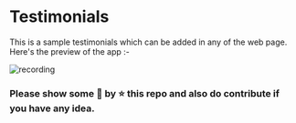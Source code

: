 # Testimonials
This is a sample testimonials which can be added in any of the web page. 
Here's the preview of the app :-

![recording](https://netlify-cocoon.netlify.app/.netlify/functions/fetch?code=307&path=eyJzaXRlX2lkIjoiMzQxMjc5NzItZDQ4Yy00MDE4LWE4NDQtOGU3ZWU0MGMzNjdkIiwiZGVwbG95X2lkIjoiNjRiMzlmNzFkZWUxYjcwMDA4ZjY2NWQzIiwiaWQiOiJmMTIyYThlYi1jNTc2LTQ2MTEtOGU0NS0xYzU0ODk0NTViOWMifQ==)

### Please show some 💖 by ⭐ this repo and also do contribute if you have any idea.
